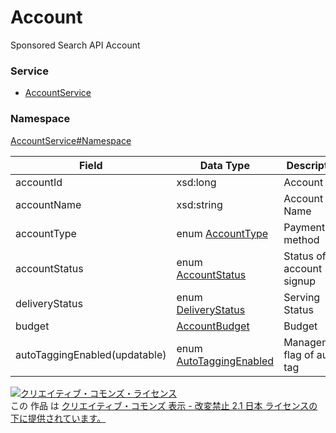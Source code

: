 # Account
Sponsored Search API Account
### Service
+ [AccountService](../../services/AccountService.md)

### Namespace
[AccountService#Namespace](../../services/AccountService.md#namespace)

| Field | Data Type | Description | Restrictions |
|---|---|---|---|
| accountId| xsd:long| Account ID| Req |
| accountName| xsd:string| Account Name| Opt |
| accountType| enum <a href="AccountType.md">AccountType</a>| Payment method| - |
| accountStatus| enum <a href="AccountStatus.md">AccountStatus</a>| Status of account signup| - |
| deliveryStatus| enum <a href="DeliveryStatus.md">DeliveryStatus</a>| Serving Status| Opt |
| budget| <a href="AccountBudget.md">AccountBudget</a>| Budget| - |
| autoTaggingEnabled(updatable)| enum <a href="AutoTaggingEnabled.md">AutoTaggingEnabled</a>| Management flag of auto tag| Opt<br>default: FALSE |

<a rel="license" href="http://creativecommons.org/licenses/by-nd/2.1/jp/"><img alt="クリエイティブ・コモンズ・ライセンス" style="border-width:0" src="https://i.creativecommons.org/l/by-nd/2.1/jp/88x31.png" /></a><br />この 作品 は <a rel="license" href="http://creativecommons.org/licenses/by-nd/2.1/jp/">クリエイティブ・コモンズ 表示 - 改変禁止 2.1 日本 ライセンスの下に提供されています。</a>
